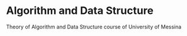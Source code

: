 # Algorithm and Data Structure
Theory of Algorithm and Data Structure course of University of Messina
